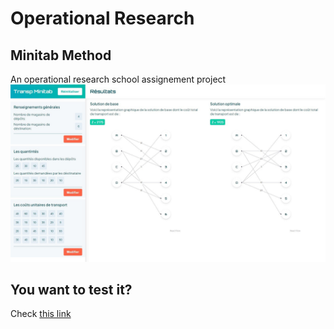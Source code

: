 # Operational Research 
## Minitab Method
An operational research school assignement project
![screenshot](./public/ro-capture.jpg)
## You want to test it?
Check [this link](https://hajarakotozafy.github.io/RO-TRANSP-MINITAB/)